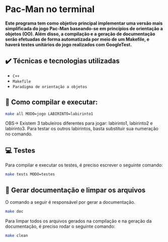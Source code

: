 # Pac-Man no terminal

<p><b> Este programa tem como objetivo principal implementar uma versão mais simplificada do jogo Pac-Man baseando-se
em princípios de orientação a objetos (OO). Além disso, a compilação e a geração de documentação serão efetuadas
de forma automatizada por meio de um Makefile, e haverá testes unitários do jogo realizados com GoogleTest. </b></p>

## ✔️ Técnicas e tecnologias utilizadas

- ``C++``
- ``Makefile``
- ``Paradigma de orientação a objetos``

## 🔨 Como compilar e executar: 

```bash
make all MODO=jogo LABIRINTO=labirinto1
```
<p> OBS-> Existem 3 tabuleiros diferentes para jogar: labirinto1, labirinto2 e labirinto3. Para testar os outros labirintos, basta substituir sua numeração no comando. </p>



## :computer: Testes 
<p> Para compilar e executar os testes, é preciso escrever o seguinte comando: </p>

```bash
make tests MODO=testes 
```


## :open_file_folder: Gerar documentação e limpar os arquivos
<p> O comando a seguir é responsável por gerar a documentação. </p>

```bash
make doc 
```
<p> Para limpar todos os arquivos gerados na compilação e na geração da documentação, é 
preciso rodar o seguinte comando: </p>

```bash
make clean
```


